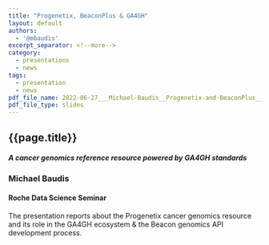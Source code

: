 ```yaml
---
title: "Progenetix, BeaconPlus & GA4GH"
layout: default
authors:
  - '@mbaudis'
excerpt_separator: <!--more-->
category:
  - presentations
  - news
tags:
  - presentation
  - news
pdf_file_name: 2022-06-27___Michael-Baudis__Progenetix-and-BeaconPlus__Roche-data-science-seminar.pdf
pdf_file_type: slides
---
```


## {{page.title}}
##### A cancer genomics reference resource powered by GA4GH standards
### Michael Baudis
#### Roche Data Science Seminar

The presentation reports about the Progenetix cancer genomics resource and its role
in the GA4GH ecosystem & the Beacon genomics API development process.